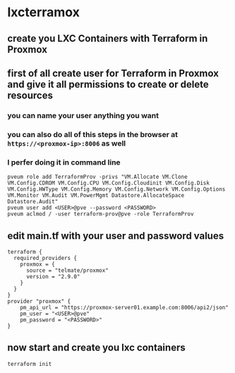 # lxcterramox
## create you LXC Containers with Terraform in Proxmox
## first of all create user for Terraform in Proxmox and give it all permissions to create or delete resources 
### you can name your user anything you want
### you can also do all of this steps in the browser at ```https://<proxmox-ip>:8006``` as well
### I perfer doing it in command line
```
pveum role add TerraformProv -privs "VM.Allocate VM.Clone VM.Config.CDROM VM.Config.CPU VM.Config.Cloudinit VM.Config.Disk VM.Config.HWType VM.Config.Memory VM.Config.Network VM.Config.Options VM.Monitor VM.Audit VM.PowerMgmt Datastore.AllocateSpace Datastore.Audit"
pveum user add <USER>@pve --password <PASSWORD>
pveum aclmod / -user terraform-prov@pve -role TerraformProv
```
## edit main.tf with your user and password values
```
terraform {
  required_providers {
    proxmox = {
      source = "telmate/proxmox"
      version = "2.9.0"
    }
  }
}
provider "proxmox" {
    pm_api_url = "https://proxmox-server01.example.com:8006/api2/json"
    pm_user = "<USER>@pve"
    pm_password = "<PASSWORD>"
}
```
## now start and create you lxc containers
```
terraform init
```
